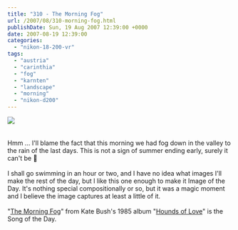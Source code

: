 ```yaml
---
title: "310 - The Morning Fog"
url: /2007/08/310-morning-fog.html
publishDate: Sun, 19 Aug 2007 12:39:00 +0000
date: 2007-08-19 12:39:00
categories: 
  - "nikon-18-200-vr"
tags: 
  - "austria"
  - "carinthia"
  - "fog"
  - "karnten"
  - "landscape"
  - "morning"
  - "nikon-d200"
---
```

<a href="https://d25zfm9zpd7gm5.cloudfront.net/1200x1200/2007/20070819_074804_nx.jpg"><img src="https://d25zfm9zpd7gm5.cloudfront.net/0600x0600/2007/20070819_074804_nx.jpg"/></a><br/><br/><br/>Hmm ... I'll blame the fact that this morning we had fog down in the valley to the rain of the last days. This is not a sign of summer ending early, surely it can't be 🙂<br/><br/>I shall go swimming in an hour or two, and I have no idea what images I'll make the rest of the day, but I like this one enough to make it Image of the Day. It's nothing special compositionally or so, but it was a magic moment and I believe the image captures at least a little of it.<br/><br/>"<a href="http://www.amazon.de/Hounds-Love-Kate-Bush/dp/B00004R7TP" target="_blank">The Morning Fog</a>" from Kate Bush's 1985 album "<a href="http://www.amazon.de/Hounds-Love-Kate-Bush/dp/B00004R7TP" target="_blank">Hounds of Love</a>" is the Song of the Day.
